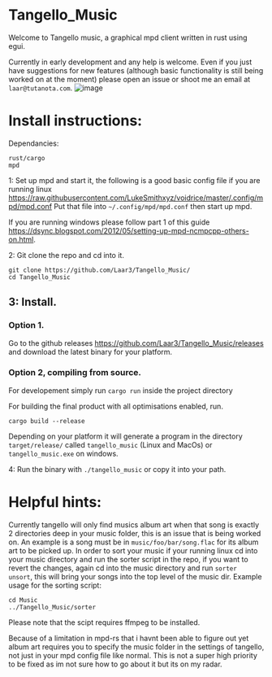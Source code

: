 # Tangello_Music
Welcome to Tangello music, a graphical mpd client written in rust using egui.

Currently in early development and any help is welcome. Even if you just have suggestions for new features (although basic functionality is still being worked on at the moment) please open an issue or shoot me an email at `laar@tutanota.com`.
![image](https://user-images.githubusercontent.com/77225642/173051231-acbaf78c-6398-434a-8673-e9ed7c67a28e.png)



# Install instructions:
Dependancies:
```
rust/cargo
mpd
```
1: Set up mpd and start it, the following is a good basic config file if you are running linux 
https://raw.githubusercontent.com/LukeSmithxyz/voidrice/master/.config/mpd/mpd.conf
Put that file into `~/.config/mpd/mpd.conf` then start up mpd.

If you are running windows please follow part 1 of this guide https://dsync.blogspot.com/2012/05/setting-up-mpd-ncmpcpp-others-on.html.

2: Git clone the repo and cd into it.
```
git clone https://github.com/Laar3/Tangello_Music/
cd Tangello_Music
```
## 3: Install.

### Option 1.
Go to the github releases https://github.com/Laar3/Tangello_Music/releases and download the latest binary for your platform.

### Option 2, compiling from source.
For developement simply run `cargo run` inside the project directory

For building the final product with all optimisations enabled, run.

```cargo build --release```

Depending on your platform it will generate a program in the directory `target/release/` called `tangello_music` (Linux and MacOs) or `tangello_music.exe` on windows. 

4: Run the binary with `./tangello_music` or copy it into your path.

# Helpful hints:
Currently tangello will only find musics album art when that song is exactly 2 directories deep in your music folder, this is an issue that is being worked on.
An example is a song must be in `music/foo/bar/song.flac` for its album art to be picked up.
In order to sort your music if your running linux cd into your music directory and run the sorter script in the repo, if you want to revert the changes, again cd into the music directory and run `sorter unsort`, this will bring your songs into the top level of the music dir.
Example usage for the sorting script:
```
cd Music
../Tangello_Music/sorter 
```
Please note that the scipt requires ffmpeg to be installed.

Because of a limitation in mpd-rs that i havnt been able to figure out yet album art requires you to specify the music folder in the settings of tangello, not just in your mpd config file like normal. This is not a super high priority to be fixed as im not sure how to go about it but its on my radar.
